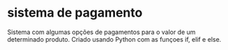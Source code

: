 # sistema de pagamento 
 Sistema com algumas opções de pagamentos para o valor de um determinado produto. Criado usando Python com as funçoes if, elif e else. 
